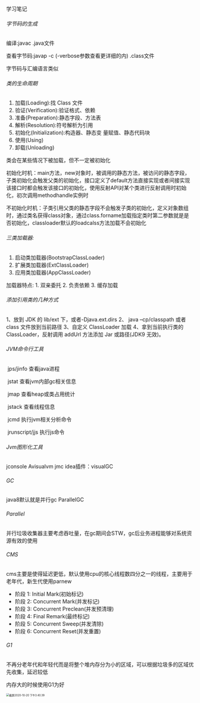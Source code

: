 学习笔记

###### 字节码的生成

编译:javac .java文件

查看字节码:javap -c  (-verbose参数查看更详细的内) .class文件

字节码与汇编语言类似

###### 类的生命周期

1. 加载(Loading):找 Class 文件
2. 验证(Verification):验证格式、依赖
3. 准备(Preparation):静态字段、方法表
4. 解析(Resolution):符号解析为引用
5. 初始化(Initialization):构造器、静态变 量赋值、静态代码块
6. 使用(Using)
7. 卸载(Unloading)

类会在某些情况下被加载，但不一定被初始化

初始化时机：main方法，new对象时，被调用的静态方法，被访问的静态字段，子类初始化会触发父类的初始化，接口定义了default方法直接实现或者间接实现该接口时都会触发该接口的初始化，使用反射API对某个类进行反射调用时初始化，初次调用methodhandle实例时

不初始化时机：子类引用父类的静态字段不会触发子类的初始化，定义对象数组时，通过类名获得class对象，通过class.forname加载指定类时第二参数就是是否初始化，classloader默认的loadcalss方法加载不会初始化

###### 三类加载器:

1. 启动类加载器(BootstrapClassLoader) 
2. 扩展类加载器(ExtClassLoader)
3. 应用类加载器(AppClassLoader)

加载器特点: 1. 双亲委托 2. 负责依赖 3. 缓存加载

###### 添加引用类的几种方式

1、放到 JDK 的 lib/ext 下，或者-Djava.ext.dirs
 2、 java –cp/classpath 或者 class 文件放到当前路径
 3、自定义 ClassLoader 加载
 4、拿到当前执行类的 ClassLoader，反射调用 addUrl 方法添加 Jar 或路径(JDK9 无效)。

###### JVM命令行工具

​	jps/jinfo	查看java进程

​	jstat			查看jvm内部gc相关信息

​	jmap			查看heap或类占用统计

​	jstack			查看线程信息

​	jcmd			执行jvm相关分析命令

​	jrunscript/jjs 	执行js命令

###### Jvm图形化工具

jconsole		Avisualvm	jmc		idea插件：visualGC

###### GC

java8默认就是并行gc ParallelGC

###### Parallel

并行垃圾收集器主要考虑吞吐量，在gc期间会STW，gc后业务进程能够对系统资源有效的使用

###### CMS

cms主要是使得延迟更低，默认使用cpu的核心线程数四分之一的线程，主要用于老年代，新生代使用parnew

- 阶段  1: Initial Mark(初始标记)
- 阶段  2: Concurrent Mark(并发标记)
- 阶段  3: Concurrent Preclean(并发预清理)
- 阶段  4: Final Remark(最终标记)
- 阶段  5: Concurrent Sweep(并发清除)
- 阶段  6: Concurrent Reset(并发重置)

###### G1

不再分老年代和年轻代而是将整个堆内存分为小的区域，可以根据垃圾多的区域优先收集，延迟较低

内存大的时候使用G1为好

<img src="/Users/rd-yyx/Desktop/java/JAVA-000/JAVA-000/Week_01/src/截屏2020-10-20 下午3.40.39.png" alt="截屏2020-10-20 下午3.40.39" style="zoom:50%;" />
